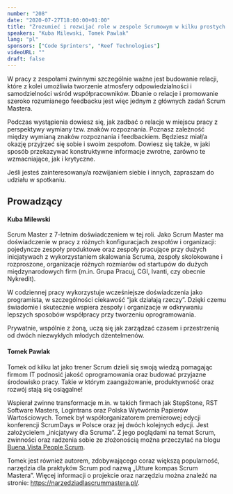 ```yaml
---
number: "208"
date: "2020-07-27T18:00:00+01:00"
title: "Zrozumieć i rozwijać role w zespole Scrumowym w kilku prostych krokach"
speakers: "Kuba Milewski, Tomek Pawlak"
lang: "pl"
sponsors: ["Code Sprinters", "Reef Technologies"]
videoURL: ""
draft: false
---
```


W pracy z zespołami zwinnymi szczególnie ważne jest budowanie relacji, które z kolei umożliwia tworzenie atmosfery odpowiedzialności i samodzielności wśród współpracowników. Dbanie o relacje i promowanie szeroko rozumianego feedbacku jest więc jednym z głównych zadań Scrum Mastera.

Podczas wystąpienia dowiesz się, jak zadbać o relacje w miejscu pracy z perspektywy wymiany tzw. znaków rozpoznania. Poznasz zależność między wymianą znaków rozpoznania i feedbackiem. Będziesz miał/a okazję przyjrzeć się sobie i swoim zespołom. Dowiesz się także, w jaki sposób przekazywać konstruktywne informacje zwrotne, zarówno te wzmacniające, jak i krytyczne.

Jeśli jesteś zainteresowany/a rozwijaniem siebie i innych, zapraszam do udziału w spotkaniu.

## Prowadzący

#### Kuba Milewski

Scrum Master z 7-letnim doświadczeniem w tej roli. Jako Scrum Master ma doświadczenie w pracy z różnych konfiguracjach zespołów i organizacji: pojedyncze zespoły produktowe oraz zespoły pracujące przy dużych inicjatywach z wykorzystaniem skalowania Scruma, zespoły skolokowane i rozproszone, organizacje różnych rozmiarów od startupów do dużych międzynarodowych firm (m.in. Grupa Pracuj, CGI, Ivanti, czy obecnie Nykredit).

W codziennej pracy wykorzystuje wcześniejsze doświadczenia jako programista, w szczególności ciekawość “jak działają rzeczy”. Dzięki czemu świadomie i skutecznie wspiera zespoły i organizacje w odkrywaniu lepszych sposobów współpracy przy tworzeniu oprogramowania.

Prywatnie, wspólnie z żoną, uczą się jak zarządzać czasem i przestrzenią od dwóch niezwykłych młodych dżentelmenów.

#### Tomek Pawlak

Tomek od kilku lat jako trener Scrum dzieli się swoją wiedzą pomagając firmom IT podnosić jakość oprogramowania oraz budować przyjazne środowisko pracy. Takie w którym zaangażowanie, produktywność oraz rozwój stają się osiągalne!

Wspierał zwinne transformacje m.in. w takich firmach jak StepStone, RST Software Masters, Logintrans oraz Polska Wytwórnia Papierów Wartościowych. Tomek był współorganizatorem premierowej edycji konferencji ScrumDays w Polsce oraz jej dwóch kolejnych edycji. Jest założycielem „inicjatywy dla Scruma”. Z jego poglądami na temat Scrum, zwinności oraz radzenia sobie ze złożonością można przeczytać na blogu <a href="http://tomekpawlak.pl/" target="_blank">Buena Vista People Scrum</a>.

Tomek jest również autorem, zdobywającego coraz większą popularność, narzędzia dla praktyków Scrum pod nazwą „Utture kompas Scrum Mastera”. Więcej informacji o projekcie oraz narzędziu można znaleźć na stronie: <a href="https://narzedziadlascrummastera.pl/" target="_blank">https://narzedziadlascrummastera.pl/</a>.

